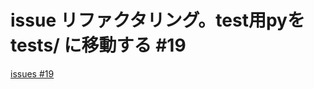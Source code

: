# issue リファクタリング。test用pyを tests/ に移動する #19
[issues #19](https://github.com/cat2151/cat-file-watcher/issues/19)


